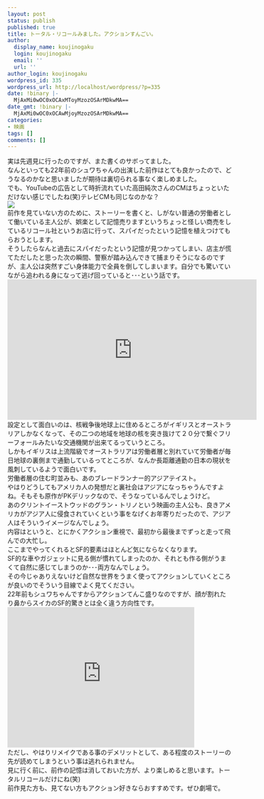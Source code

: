 ```yaml
---
layout: post
status: publish
published: true
title: トータル・リコールみました。アクションすんごい。
author:
  display_name: koujinogaku
  login: koujinogaku
  email: ''
  url: ''
author_login: koujinogaku
wordpress_id: 335
wordpress_url: http://localhost/wordpress/?p=335
date: !binary |-
  MjAxMi0wOC0xOCAxMToyMzozOSArMDkwMA==
date_gmt: !binary |-
  MjAxMi0wOC0xOCAwMjoyMzozOSArMDkwMA==
categories:
- 映画
tags: []
comments: []
---
```

<p>実は先週見に行ったのですが、また書くのサボってました。<br />
なんといっても22年前のシュワちゃんの出演した前作はとても良かったので、どうなるのかなと思いましたが期待は裏切られる事なく楽しめました。<br />
でも、YouTubeの広告として時折流れていた高田純次さんのCMはちょっといただけない感じでしたね(笑)テレビCMも同じなのかな？<br />
<a href="http://www.amazon.co.jp/gp/product/B008417L9K/ref=as_li_ss_il?ie=UTF8&camp=247&creative=7399&creativeASIN=B008417L9K&linkCode=as2&tag=koujinogakuse-22"><img border="0" src="http://ec2.images-amazon.com/images/I/51ZQyhYl9gL._SL500_AA300_.jpg" ></a><img src="http://www.assoc-amazon.jp/e/ir?t=koujinogakuse-22&l=as2&o=9&a=B008417L9K" width="1" height="1" border="0" alt="" style="border:none !important; margin:0px !important;" /><br />
前作を見ていない方のために、ストーリーを書くと、しがない普通の労働者として働いている主人公が、娯楽として記憶売りますというちょっと怪しい商売をしているリコール社というお店に行って、スパイだったという記憶を植えつけてもらおうとします。<br />
そうしたらなんと過去にスパイだったという記憶が見つかってしまい、店主が慌てただしたと思った次の瞬間、警察が踏み込んできて捕まりそうになるのですが、主人公は突然すごい身体能力で全員を倒してしまいます。自分でも驚いていながら追われる身になって逃げ回っていると･･･という話です。<br />
<iframe width="560" height="315" src="http://www.youtube.com/embed/sWMhADqlPYg" frameborder="0" allowfullscreen></iframe><br />
設定として面白いのは、核戦争後地球上に住めるところがイギリスとオーストラリアしかなくなって、その二つの地域を地球の核を突き抜けて２０分で繋ぐフリーフォールみたいな交通機関が出来てるっていうところ。<br />
しかもイギリスは上流階級でオーストラリアは労働者層と別れていて労働者が毎日地球の裏側まで通勤しているってところが、なんか長距離通勤の日本の現状を風刺しているようで面白いです。<br />
労働者層の住む町並みも、あのブレードランナー的アジアテイスト。<br />
やはりどうしてもアメリカ人の発想だと裏社会はアジアになっちゃうんですよね。そもそも原作がPKデリックなので、そうなっているんでしょうけど。<br />
あのクリントイーストウッドのグラン・トリノという映画の主人公も、良きアメリカがアジア人に侵食されていくという事をなげくお年寄りだったので、アジア人はそういうイメージなんでしょう。<br />
内容はというと、とにかくアクション重視で、最初から最後までずっと走って飛んでの大忙し。<br />
ここまでやってくれるとSF的要素はほとんど気にならなくなります。<br />
SF的な車やガジェットに見る側が慣れてしまったのか、それとも作る側がうまくて自然に感じてしまうのか･･･両方なんでしょう。<br />
その今じゃありえないけど自然な世界をうまく使ってアクションしていくところが良いのでそういう目線でよく見てください。<br />
22年前もシュワちゃんですからアクションてんこ盛りなのですが、顔が割れたり鼻からスイカのSF的驚きとは全く違う方向性です。<br />
<iframe width="420" height="315" src="http://www.youtube.com/embed/WFMLGEHdIjE" frameborder="0" allowfullscreen></iframe><br />
ただし、やはりリメイクである事のデメリットとして、ある程度のストーリーの先が読めてしまうという事は逃れられません。<br />
見に行く前に、前作の記憶は消しておいた方が、より楽しめると思います。トータルリコールだけにね(笑)<br />
前作見た方も、見てない方もアクション好きならおすすめです。ぜひ劇場で。</p>
